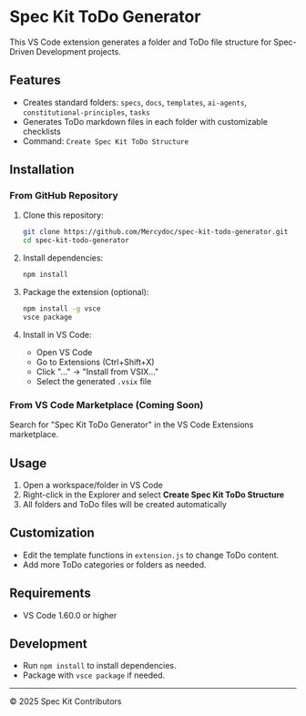 # Spec Kit ToDo Generator

This VS Code extension generates a folder and ToDo file structure for Spec-Driven Development projects.

## Features

- Creates standard folders: `specs`, `docs`, `templates`, `ai-agents`, `constitutional-principles`, `tasks`
- Generates ToDo markdown files in each folder with customizable checklists
- Command: `Create Spec Kit ToDo Structure`

## Installation

### From GitHub Repository

1. Clone this repository:

   ```bash
   git clone https://github.com/Mercydoc/spec-kit-todo-generator.git
   cd spec-kit-todo-generator
   ```

2. Install dependencies:

   ```bash
   npm install
   ```

3. Package the extension (optional):

   ```bash
   npm install -g vsce
   vsce package
   ```

4. Install in VS Code:
   - Open VS Code
   - Go to Extensions (Ctrl+Shift+X)
   - Click "..." → "Install from VSIX..."
   - Select the generated `.vsix` file

### From VS Code Marketplace (Coming Soon)

Search for "Spec Kit ToDo Generator" in the VS Code Extensions marketplace.

## Usage

1. Open a workspace/folder in VS Code
2. Right-click in the Explorer and select **Create Spec Kit ToDo Structure**
3. All folders and ToDo files will be created automatically

## Customization

- Edit the template functions in `extension.js` to change ToDo content.
- Add more ToDo categories or folders as needed.

## Requirements

- VS Code 1.60.0 or higher

## Development

- Run `npm install` to install dependencies.
- Package with `vsce package` if needed.

---

© 2025 Spec Kit Contributors
